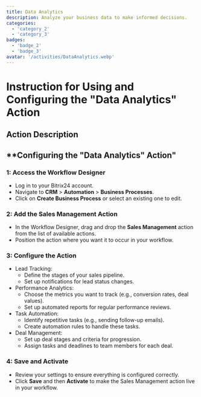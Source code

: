 ```yaml
---
title: Data Analytics
description: Analyze your business data to make informed decisions.
categories: 
  - 'category_2'
  - 'category_3'
badges: 
  - 'badge_2'
  - 'badge_3'
avatar: '/activities/DataAnalytics.webp'
---
```

# Instruction for Using and Configuring the "Data Analytics" Action

## Action Description

## **Configuring the "Data Analytics" Action"

### 1: Access the Workflow Designer
- Log in to your Bitrix24 account.
- Navigate to **CRM** > **Automation** > **Business Processes**.
- Click on **Create Business Process** or select an existing one to edit.

### 2: Add the Sales Management Action
- In the Workflow Designer, drag and drop the **Sales Management** action from the list of available actions.
- Position the action where you want it to occur in your workflow.

### 3: Configure the Action
- Lead Tracking:
  - Define the stages of your sales pipeline.
  - Set up notifications for lead status changes.
- Performance Analytics:
  - Choose the metrics you want to track (e.g., conversion rates, deal values).
  - Set up automated reports for regular performance reviews.
- Task Automation:
  - Identify repetitive tasks (e.g., sending follow-up emails).
  - Create automation rules to handle these tasks.
- Deal Management:
  - Set up deal stages and criteria for progression.
  - Assign tasks and deadlines to team members for each deal.

### 4: Save and Activate
- Review your settings to ensure everything is configured correctly.
- Click **Save** and then **Activate** to make the Sales Management action live in your workflow.
